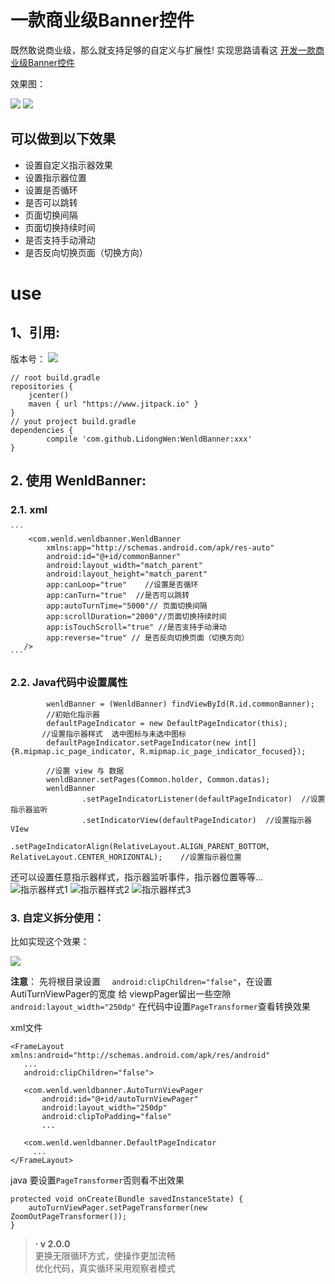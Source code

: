 # 一款商业级Banner控件 

既然敢说商业级，那么就支持足够的自定义与扩展性!  实现思路请看这 [开发一款商业级Banner控件](http://www.jianshu.com/p/a175a6bd80ca)

效果图：

![](http://upload-images.jianshu.io/upload_images/1599843-f43b6654680d8587.gif?imageMogr2/auto-orient/strip%7CimageView2/2/w/1240)
![](http://upload-images.jianshu.io/upload_images/1599843-56d6addd9c2cb735.gif?imageMogr2/auto-orient/strip%7CimageView2/2/w/1240)

## 可以做到以下效果

* 设置自定义指示器效果
* 设置指示器位置
* 设置是否循环
* 是否可以跳转
* 页面切换间隔
* 页面切换持续时间
* 是否支持手动滑动
* 是否反向切换页面（切换方向）

# use

## 1、引用:
版本号： [![](https://jitpack.io/v/LidongWen/WenldBanner.svg)](https://jitpack.io/#LidongWen/WenldBanner)

```
// root build.gradle
repositories {
    jcenter()
    maven { url "https://www.jitpack.io" }
}
// yout project build.gradle
dependencies {
        compile 'com.github.LidongWen:WenldBanner:xxx'
}
```

## 2. 使用 WenldBanner:
### 2.1.  xml  
    ```
        <com.wenld.wenldbanner.WenldBanner
            xmlns:app="http://schemas.android.com/apk/res-auto"
            android:id="@+id/commonBanner"
            android:layout_width="match_parent"
            android:layout_height="match_parent"
            app:canLoop="true"    //设置是否循环
            app:canTurn="true"  //是否可以跳转
            app:autoTurnTime="5000"// 页面切换间隔
            app:scrollDuration="2000"//页面切换持续时间
            app:isTouchScroll="true" //是否支持手动滑动
            app:reverse="true" // 是否反向切换页面（切换方向）
       />
    ```

### 2.2.  Java代码中设置属性
```
        wenldBanner = (WenldBanner) findViewById(R.id.commonBanner);
        //初始化指示器
        defaultPageIndicator = new DefaultPageIndicator(this);
       //设置指示器样式  选中图标与未选中图标
        defaultPageIndicator.setPageIndicator(new int[]{R.mipmap.ic_page_indicator, R.mipmap.ic_page_indicator_focused});

        //设置 view 与 数据
        wenldBanner.setPages(Common.holder, Common.datas);
        wenldBanner
                .setPageIndicatorListener(defaultPageIndicator)  //设置指示器监听
                .setIndicatorView(defaultPageIndicator)  //设置指示器VIew
                .setPageIndicatorAlign(RelativeLayout.ALIGN_PARENT_BOTTOM, RelativeLayout.CENTER_HORIZONTAL);    //设置指示器位置
```

还可以设置任意指示器样式，指示器监听事件，指示器位置等等...  
![指示器样式1](http://upload-images.jianshu.io/upload_images/1599843-f9fc7e28b006baef.png?imageMogr2/auto-orient/strip%7CimageView2/2/w/1240)
![指示器样式2](http://upload-images.jianshu.io/upload_images/1599843-c03b1e1b4e718504.png?imageMogr2/auto-orient/strip%7CimageView2/2/w/1240)
![指示器样式3](http://upload-images.jianshu.io/upload_images/1599843-7f830ca0705632a4.png?imageMogr2/auto-orient/strip%7CimageView2/2/w/1240)

### 3.  自定义拆分使用：

比如实现这个效果：

![](http://upload-images.jianshu.io/upload_images/1599843-173710c737f240ca.gif?imageMogr2/auto-orient/strip%7CimageView2/2/w/1240)

**注意**：
先将根目录设置 `  android:clipChildren="false"`，在设置AutiTurnViewPager的宽度 给 viewpPager留出一些空隙`android:layout_width="250dp"` 
在代码中设置`PageTransformer`查看转换效果

xml文件

 ```
<FrameLayout xmlns:android="http://schemas.android.com/apk/res/android"
    ...
    android:clipChildren="false">

    <com.wenld.wenldbanner.AutoTurnViewPager
        android:id="@+id/autoTurnViewPager"
        android:layout_width="250dp"
        android:clipToPadding="false"
        ... 

    <com.wenld.wenldbanner.DefaultPageIndicator
      ... 
</FrameLayout>
```

java 要设置`PageTransformer`否则看不出效果

```
protected void onCreate(Bundle savedInstanceState) {
    autoTurnViewPager.setPageTransformer(new ZoomOutPageTransformer());
}
```

> **· v 2.0.0**  
>    更换无限循环方式，使操作更加流畅   
>    优化代码，真实循环采用观察者模式
